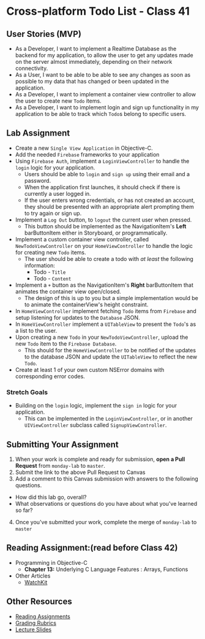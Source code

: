 # Cross-platform Todo List - Class 41  

## User Stories (MVP)  
- As a Developer, I want to implement a Realtime Database as the backend for my application, to allow the user to get any updates made on the server almost immediately, depending on their network connectivity.  
- As a User, I want to be able to be able to see any changes as soon as possible to my data that has changed or been updated in the application.  
- As a Developer, I want to implement a container view controller to allow the user to create new `Todo` items.  
- As a Developer, I want to implement login and sign up functionality in my application to be able to track which `Todo`s belong to specific users.  

## Lab Assignment  
* Create a new `Single View Application` in Objective-C.  
* Add the needed `Firebase` frameworks to your application  
* Using `Firebase Auth`, implement a `LoginViewController` to handle the `login` logic for your application.  
	* Users should be able to `login` and `sign up` using their email and a password.  
	* When the application first launches, it should check if there is currently a user logged in.  
	* If the user enters wrong credentials, or has not created an account, they should be presented with an appropriate alert prompting them to try again or sign up.  
* Implement a `Log Out` button, to `logout` the current user when pressed.  
	* This button should be implemented as the NavigationItem's **Left** barButtonItem either in Storyboard, or programmatically.  
* Implement a custom container view controller, called `NewTodoViewController` on your `HomeViewController` to handle the logic for creating new `Todo` items.  
	* The user should be able to create a todo with *at least* the following information: 
	 	* Todo - `Title`  
		* Todo - `Content`  
* Implement a `+` button as the NavigationItem's **Right** barButtonItem that animates the container view open/closed.  
	* The design of this is up to you but a simple implementation would be to animate the containerView's height constraint.  
* In `HomeViewController` implement fetching `Todo` items from `Firebase` and setup listening for updates to the `Database` JSON.  
* In `HomeViewController` implement a `UITableView` to present the `Todo`'s  as a list to the user.  
* Upon creating a new `Todo` in your `NewTodoViewController`, upload the new `Todo` item to the `Firebase Database`.  
	* This should for the `HomeViewController` to be notified of the updates to the database JSON and update the `UITableView` to reflect the new `Todo`.  
* Create at least 1 of your own custom NSError domains with corresponding error codes.  

### Stretch Goals  
* Building on the `login` logic, implement the `sign in` logic for your application.  
 	* This can be implemented in the `LoginViewController`, or in another `UIViewController` subclass called `SignupViewController`.  
	

## Submitting Your Assignment  
1. When your work is complete and ready for submission, **open a Pull Request** from `monday-lab` to `master`.  
2. Submit the link to the above Pull Request to Canvas  
3. Add a comment to this Canvas submission with answers to the following questions.  
  - How did this lab go, overall?  
  - What observations or questions do you have about what you've learned so far?  
4. Once you've submitted your work, complete the merge of `monday-lab` to `master`  

## Reading Assignment:(read **before** Class 42)  
* Programming in Objective-C
  * **Chapter 13:** Underlying C Language Features : Arrays, Functions
* Other Articles
  * [WatchKit](http://nshipster.com/watchkit/)
  

## Other Resources
* [Reading Assignments](../../Resources/ra-grading-standard/)
* [Grading Rubrics](../../Resources/)
* [Lecture Slides](https://www.icloud.com/keynote/0zPetjTZEmbhVKhEj-Gf7pkVQ#Week9_Day1)
